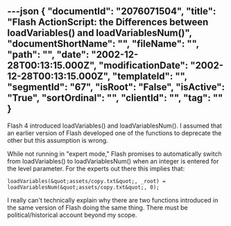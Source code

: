 ---json
{
  "documentId": "2076071504",
  "title": "Flash ActionScript: the Differences between loadVariables() and loadVariablesNum()",
  "documentShortName": "",
  "fileName": "",
  "path": "",
  "date": "2002-12-28T00:13:15.000Z",
  "modificationDate": "2002-12-28T00:13:15.000Z",
  "templateId": "",
  "segmentId": "67",
  "isRoot": "False",
  "isActive": "True",
  "sortOrdinal": "",
  "clientId": "",
  "tag": ""
}
---

Flash 4 introduced loadVariables() and loadVariablesNum(). I assumed that an earlier version of Flash developed one of the functions to deprecate the other but this assumption is wrong.

While not running in &quot;expert mode,&quot; Flash promises to automatically switch from loadVariables() to loadVariablesNum() when an integer is entered for the level parameter. For the experts out there this implies that:

    loadVariables(&quot;assets/copy.txt&quot;, _root) = loadVariablesNum(&quot;assets/copy.txt&quot;, 0);

I really can't technically explain why there are two functions introduced in the same version of Flash doing the same thing. There must be political/historical account beyond my scope.
